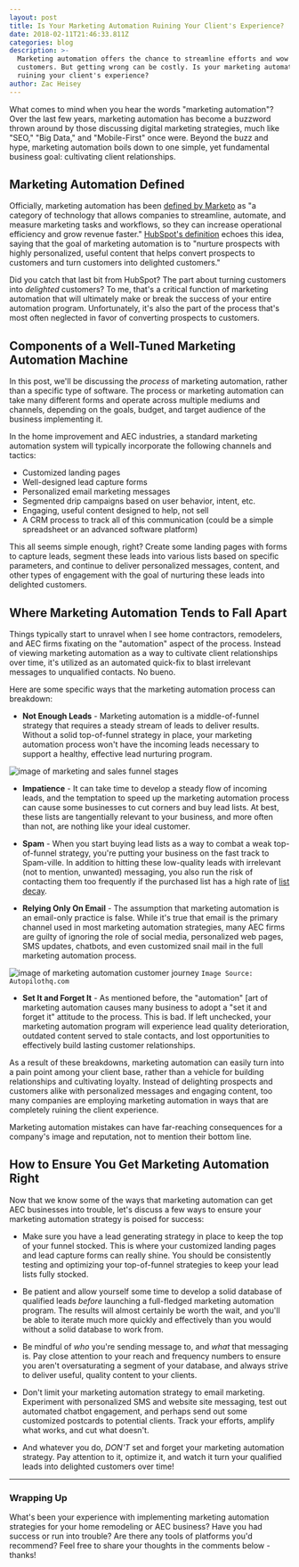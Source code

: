 ```yaml
---
layout: post
title: Is Your Marketing Automation Ruining Your Client's Experience?
date: 2018-02-11T21:46:33.811Z
categories: blog
description: >-
  Marketing automation offers the chance to streamline efforts and wow
  customers. But getting wrong can be costly. Is your marketing automation
  ruining your client's experience?
author: Zac Heisey
---
```

What comes to mind when you hear the words "marketing automation"? Over the last few years, marketing automation has become a buzzword thrown around by those discussing digital marketing strategies, much like "SEO," "Big Data," and "Mobile-First" once were. Beyond the buzz and hype, marketing automation boils down to one simple, yet fundamental business goal: cultivating client relationships.

## Marketing Automation Defined

Officially, marketing automation has been [defined by Marketo](https://www.marketo.com/marketing-automation/) as "a category of technology that allows companies to streamline, automate, and measure marketing tasks and workflows, so they can increase operational efficiency and grow revenue faster." [HubSpot's definition](https://www.hubspot.com/marketing-automation-information) echoes this idea, saying that the goal of marketing automation is to "nurture prospects with highly personalized, useful content that helps convert prospects to customers and turn customers into delighted customers."

Did you catch that last bit from HubSpot? The part about turning customers into _delighted_ customers? To me, that's a critical function of marketing automation that will ultimately make or break the success of your entire automation program. Unfortunately, it's also the part of the process that's most often neglected in favor of converting prospects to customers.

## Components of a Well-Tuned Marketing Automation Machine

In this post, we'll be discussing the _process_ of marketing automation, rather than a specific type of software. The process or marketing automation can take many different forms and operate across multiple mediums and channels, depending on the goals, budget, and target audience of the business implementing it. 

In the home improvement and AEC industries, a standard marketing automation system will typically incorporate the following channels and tactics:

- Customized landing pages
- Well-designed lead capture forms
- Personalized email marketing messages
- Segmented drip campaigns based on user behavior, intent, etc.
- Engaging, useful content designed to help, not sell
- A CRM process to track all of this communication (could be a simple spreadsheet or an advanced software platform)

This all seems simple enough, right? Create some landing pages with forms to capture leads, segment these leads into various lists based on specific parameters, and continue to deliver personalized messages, content, and other types of engagement with the goal of nurturing these leads into delighted customers.

## Where Marketing Automation Tends to Fall Apart

Things typically start to unravel when I see home contractors, remodelers, and AEC firms fixating on the "automation" aspect of the process. Instead of viewing marketing automation as a way to cultivate client relationships over time, it's utilized as an automated quick-fix to blast irrelevant messages to unqualified contacts. No bueno.

Here are some specific ways that the marketing automation process can breakdown:

- **Not Enough Leads** - Marketing automation is a middle-of-funnel strategy that requires a steady stream of leads to deliver results. Without a solid top-of-funnel strategy in place, your marketing automation process won't have the incoming leads necessary to support a healthy, effective lead nurturing program.

![image of marketing and sales funnel stages](http://www.endocreative.com/wp-content/uploads/2016/02/HubSpot-Marketing-and-Sales-Funnel_Fotor.jpg "Marketing & Sales Funnel Stages")

- **Impatience** - It can take time to develop a steady flow of incoming leads, and the temptation to speed up the marketing automation process can cause some businesses to cut corners and buy lead lists. At best, these lists are tangentially relevant to your business, and more often than not, are nothing like your ideal customer.

- **Spam** - When you start buying lead lists as a way to combat a weak top-of-funnel strategy, you're putting your business on the fast track to Spam-ville. In addition to hitting these low-quality leads with irrelevant (not to mention, unwanted) messaging, you also run the risk of contacting them too frequently if the purchased list has a high rate of [list decay](https://uplandsoftware.com/mobile-messaging/resources/blog/how-to-fight-list-decay-stop-sharing-boring-updates/).

- **Relying Only On Email** - The assumption that marketing automation is an email-only practice is false. While it's true that email is the primary channel used in most marketing automation strategies, many AEC firms are guilty of ignoring the role of social media, personalized web pages, SMS updates, chatbots, and even customized snail mail in the full marketing automation process.

![image of marketing automation customer journey](https://autopilothq.com/images/tour2016/placeholder_02.jpg "Marketing Automation Customer Journey")
`Image Source: Autopilothq.com`

- **Set It and Forget It** - As mentioned before, the "automation" [art of marketing automation causes many business to adopt a "set it and forget it" attitude to the process. This is bad. If left unchecked, your marketing automation program will experience lead quality deterioration, outdated content served to stale contacts, and lost opportunities to effectively build lasting customer relationships.

As a result of these breakdowns, marketing automation can easily turn into a pain point among your client base, rather than a vehicle for building relationships and cultivating loyalty. Instead of delighting prospects and customers alike with personalized messages and engaging content, too many companies are employing marketing automation in ways that are completely ruining the client experience.

Marketing automation mistakes can have far-reaching consequences for a company's image and reputation, not to mention their bottom line.

## How to Ensure You Get Marketing Automation Right

Now that we know some of the ways that marketing automation can get AEC businesses into trouble, let's discuss a few ways to ensure your marketing automation strategy is poised for success:

- Make sure you have a lead generating strategy in place to keep the top of your funnel stocked. This is where your customized landing pages and lead capture forms can really shine. You should be consistently testing and optimizing your top-of-funnel strategies to keep your lead lists fully stocked.

- Be patient and allow yourself some time to develop a solid database of qualified leads _before_ launching a full-fledged marketing automation program. The results will almost certainly be worth the wait, and you'll be able to iterate much more quickly and effectively than you would without a solid database to work from.

- Be mindful of _who_ you're sending message to, and _what_ that messaging is. Pay close attention to your reach and frequency numbers to ensure you aren't oversaturating a segment of your database, and always strive to deliver useful, quality content to your clients.

- Don't limit your marketing automation strategy to email marketing. Experiment with personalized SMS and website site messaging, test out automated chatbot engagement, and perhaps send out some customized postcards to potential clients. Track your efforts, amplify what works, and cut what doesn't.

- And whatever you do, _DON'T_ set and forget your marketing automation strategy. Pay attention to it, optimize it, and watch it turn your qualified leads into delighted customers over time!

---

### Wrapping Up

What's been your experience with implementing marketing automation strategies for your home remodeling or AEC business? Have you had success or run into trouble? Are there any tools of platforms you'd recommend? Feel free to share your thoughts in the comments below - thanks!
